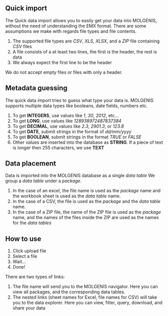 Quick import
------------

The Quick data import allows you to easily get your data into MOLGENIS, without the need of understanding the EMX format.
There are some assumptions we make with regards file types and file contents.

1. The supported file types are _CSV_, _XLS_, _XLSX_, and a _ZIP_ file containing _CSV_ files
2. A file consists of a at least two lines, the first is the header, the rest is data
3. We always expect the first line to be the header 

We do not accept empty files or files with only a header.

Metadata guessing
-----------------

The quick data import tries to guess what type your data is. 
MOLGENIS supports multiple data types like booleans, date fields, numbers etc.

1. To get __INTEGERS__, use values like _1_, _30_, _2012_, etc...
2. To get __LONG__, use values like _128938972487837384_
3. To get __DECIMAL__, use values like _2.3_, _2901.3_, or _123.8_
4. To get __DATE__, submit strings in the format of _dd/mm/yyyy_
5. To get __BOOLEAN__, submit strings in the format _TRUE_ or _FALSE_
6. Other values are inserted into the database as __STRING__. If a piece of text is longer then 255 characters, we use __TEXT__

Data placement
--------------

Data is imported into the MOLGENIS database as a single _data table_
We group a _data table_ under a _package_.

1. In the case of an excel, the file name is used as the _package_ name and the workbook sheet is used as the _data table_ name.
2. In the case of a CSV, the file is used as the _package_ and the _data table_ name.
3. In the case of a ZIP file, the name of the ZIP file is used as the _package_ name, and the names of the files inside the ZIP are used as the names for the _data tables_

How to use
----------

1. Click upload file
2. Select a file
3. Wait...
4. Done!

There are two types of links:
1. The file name will send you to the MOLGENIS navigator. Here you can view all packages, and the corresponding data tables.
2. The nested links (sheet names for Excel, file names for CSV) will take you to the data explorer. 
Here you can view, filter, query, download, and share your data